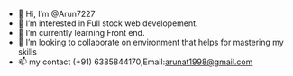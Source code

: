 - 👋 Hi, I’m @Arun7227
- 👀 I’m interested in Full stock web developement.
- 🌱 I’m currently learning Front end.
- 💞️ I’m looking to collaborate on  environment that helps for mastering my skills
- 📫 my contact (+91) 6385844170,Email:arunat1998@gmail.com

<!---
Arun7227/Arun7227 is a ✨ special ✨ repository because its `README.md` (this file) appears on your GitHub profile.
You can click the Preview link to take a look at your changes.
--->

